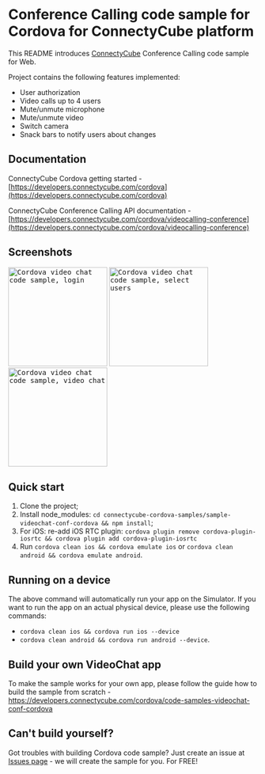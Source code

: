 # Conference Calling code sample for Cordova for ConnectyCube platform

This README introduces [ConnectyCube](https://connectycube.com) Conference Calling code sample for Web.

Project contains the following features implemented:

- User authorization
- Video calls up to 4 users
- Mute/unmute microphone
- Mute/unmute video
- Switch camera
- Snack bars to notify users about changes

## Documentation

ConnectyCube Cordova getting started - [https://developers.connectycube.com/cordova](https://developers.connectycube.com/cordova)

ConnectyCube Conference Calling API documentation - [https://developers.connectycube.com/cordova/videocalling-conference](https://developers.connectycube.com/cordova/videocalling-conference)
## Screenshots

<kbd><img alt="Cordova video chat code sample, login" src="https://developers.connectycube.com/docs/_images/code_samples/cordova/cordova_codesample_video_login.PNG" width="200" /></kbd> <kbd><img alt="Cordova video chat code sample, select users" src="https://developers.connectycube.com/docs/_images/code_samples/cordova/cordova_codesample_video_select_users.PNG" width="200" /></kbd> <kbd><img alt="Cordova video chat code sample, video chat" src="https://developers.connectycube.com/docs/_images/code_samples/cordova/cordova_codesample_video_video.PNG" width="200" /></kbd>

## Quick start

1. Clone the project;
2. Install node_modules: `cd connectycube-cordova-samples/sample-videochat-conf-cordova && npm install`;
3. For iOS: re-add iOS RTC plugin: `cordova plugin remove cordova-plugin-iosrtc && cordova plugin add cordova-plugin-iosrtc  ` 
4. Run `cordova clean ios && cordova emulate ios` or `cordova clean android && cordova emulate android`.

## Running on a device

The above command will automatically run your app on the Simulator. If you want to run the app on an actual physical  device, please use the following commands:

* `cordova clean ios && cordova run ios --device`
* `cordova clean android && cordova run android --device`.

## Build your own VideoChat app

To make the sample works for your own app, please follow the guide how to build the sample from scratch - https://developers.connectycube.com/cordova/code-samples-videochat-conf-cordova


## Can't build yourself?

Got troubles with building Cordova code sample? Just create an issue at [Issues page](https://github.com/ConnectyCube/connectycube-cordova-samples/issues) - we will create the sample for you. For FREE!
